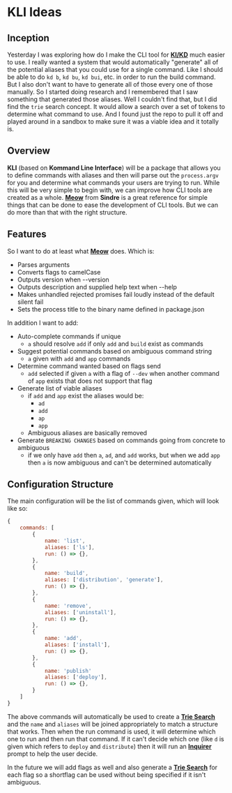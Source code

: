 # KLI Ideas


## Inception

Yesterday I was exploring how do I make the CLI tool for
[**KI/KD**](https://github.com/RayBenefield/kikd) much easier to use. I really
wanted a system that would automatically "generate" all of the potential aliases
that you could use for a single command. Like I should be able to do `kd b`, `kd
bu`, `kd bui`, etc. in order to run the build command. But I also don't want to
have to generate all of those every one of those manually. So I started doing
research and I remembered that I saw something that generated those aliases.
Well I couldn't find that, but I did find the `trie` search concept. It would
allow a search over a set of tokens to determine what command to use. And I
found just the repo to pull it off and played around in a sandbox to make sure
it was a viable idea and it totally is.


## Overview

**KLI** (based on **Kommand Line Interface**) will be a package that allows you
to define commands with aliases and then will parse out the `process.argv` for
you and determine what commands your users are trying to run. While this will be
very simple to begin with, we can improve how CLI tools are created as a whole.
[**Meow**](https://www.npmjs.com/package/meow) from **Sindre** is a great
reference for simple things that can be done to ease the development of CLI
tools. But we can do more than that with the right structure.


## Features

So I want to do at least what [**Meow**](https://github.com/sindresorhus/meow)
does. Which is:

 - Parses arguments
 - Converts flags to camelCase
 - Outputs version when --version
 - Outputs description and supplied help text when --help
 - Makes unhandled rejected promises fail loudly instead of the default silent fail
 - Sets the process title to the binary name defined in package.json

In addition I want to add:

 - Auto-complete commands if unique
     - `a` should resolve `add` if only `add` and `build` exist as commands
 - Suggest potential commands based on ambiguous command string
     - `a` given with `add` and `app` commands
 - Determine command wanted based on flags send
     - `add` selected if given `a` with a flag of `--dev` when another command
       of `app` exists that does not support that flag
 - Generate list of viable aliases
     - if `add` and `app` exist the aliases would be:
         - `ad`
         - `add`
         - `ap`
         - `app`
     - Ambiguous aliases are basically removed
 - Generate `BREAKING CHANGES` based on commands going from concrete to
   ambiguous
     - if we only have `add` then `a`, `ad`, and `add` works, but when we add
       `app` then `a` is now ambiguous and can't be determined automatically


## Configuration Structure

The main configuration will be the list of commands given, which will look like
so:

```js
{
    commands: [
        {
            name: 'list',
            aliases: ['ls'],
            run: () => {},
        },
        {
            name: 'build',
            aliases: ['distribution', 'generate'],
            run: () => {},
        },
        {
            name: 'remove',
            aliases: ['uninstall'],
            run: () => {},
        },
        {
            name: 'add',
            aliases: ['install'],
            run: () => {},
        },
        {
            name: 'publish'
            aliases: ['deploy'],
            run: () => {},
        }
    ]
}
```

The above commands will automatically be used to create a [**Trie
Search**](https://www.npmjs.com/package/trie-search) and the `name` and
`aliases` will be joined appropriately to match a structure that works. Then
when the run command is used, it will determine which one to run and then run
that command.  If it can't decide which one (like `d` is given which refers to
`deploy` and `distribute`) then it will run an
[**Inquirer**](https://www.npmjs.com/package/inquirer) prompt to help the user
decide.

In the future we will add flags as well and also generate a [**Trie
Search**](https://www.npmjs.com/package/trie-search) for each flag so a
shortflag can be used without being specified if it isn't ambiguous.
